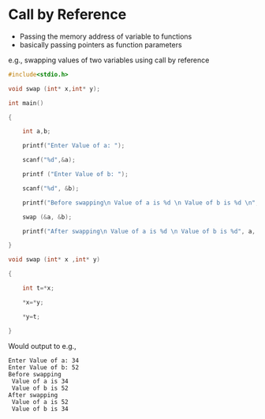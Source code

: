 # Call by Reference

- Passing the memory address of variable to functions
- basically passing pointers as function parameters


e.g., swapping values of two variables using call by reference

```c
#include<stdio.h> 

void swap (int* x,int* y);

int main()

{

    int a,b;

    printf("Enter Value of a: ");

    scanf("%d",&a); 

    printf ("Enter Value of b: ");

    scanf("%d", &b);

    printf("Before swapping\n Value of a is %d \n Value of b is %d \n", a, b);

    swap (&a, &b);

    printf("After swapping\n Value of a is %d \n Value of b is %d", a, b);

}

void swap (int* x ,int* y)

{

    int t=*x;

    *x=*y;

    *y=t;

}
```

Would output to e.g., 

```
Enter Value of a: 34
Enter Value of b: 52
Before swapping
 Value of a is 34 
 Value of b is 52 
After swapping
 Value of a is 52 
 Value of b is 34
```

